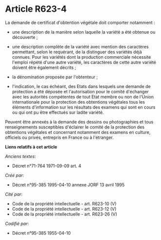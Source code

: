 # Article R623-4

La demande de certificat d'obtention végétale doit comporter notamment :

- une description de la manière selon laquelle la variété a été obtenue ou découverte ;

- une description complète de la variété avec mention des caractères permettant, selon le requérant, de la distinguer des
variétés déjà connues. Pour les variétés dont la production commerciale nécessite l'emploi répété d'une autre variété, les
caractères de cette autre variété doivent être également décrits ; 

- la dénomination proposée par l'obtenteur ;

- l'indication, le cas échéant, des Etats dans lesquels une demande de protection a été déposée et l'autorisation pour le
comité d'échanger avec les autorités compétentes de tout Etat membre ou non de l'Union internationale pour la protection des
obtentions végétales tous les éléments d'information sur les résultats des examens qui sont en cours ou qui ont pu être
effectués sur ladite variété.

Peuvent être annexés à la demande des dessins ou photographies et tous renseignements susceptibles d'éclairer le comité de la
protection des obtentions végétales et concernant notamment des examens en culture, officiels ou privés, entrepris en France
ou à l'étranger.

**Liens relatifs à cet article**

_Anciens textes_:

  - Décret n°71-764 1971-09-09 art. 4

_Créé par_:

  - Décret n°95-385 1995-04-10 annexe JORF 13 avril 1995

_Cité par_:

  - Code de la propriété intellectuelle - art. R623-10 (V)
  - Code de la propriété intellectuelle - art. R623-12 (V)
  - Code de la propriété intellectuelle - art. R623-26 (V)

_Codifié par_:

  - Décret n°95-385 1955-04-10
